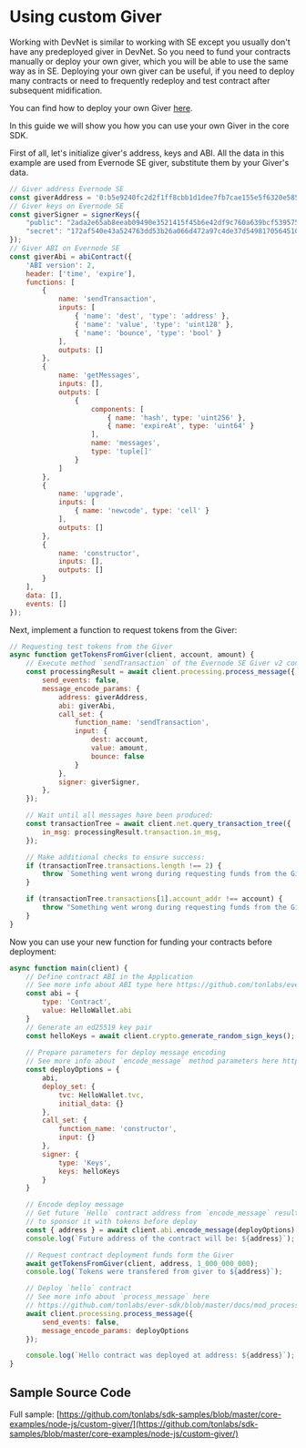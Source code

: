 # Using custom Giver

Working with DevNet is similar to working with SE except you usually don't have any predeployed giver in DevNet. So you need to fund your contracts manually or deploy your own giver, which you will be able to use the same way as in SE. Deploying your own giver can be useful, if you need to deploy many contracts or need to frequently redeploy and test contract after subsequent midification.

You can find how to deploy your own Giver [here](github.com/tonlabs/tondev/blob/main/docs/work_with_devnet.md).

In this guide we will show you how you can use your own Giver in the core SDK. 

First of all, let's initialize giver's address, keys and ABI. All the data in this example are used from Evernode SE giver, substitute them by your Giver's data.

```javascript
// Giver address Evernode SE
const giverAddress = '0:b5e9240fc2d2f1ff8cbb1d1dee7fb7cae155e5f6320e585fcc685698994a19a5';
// Giver keys on Evernode SE
const giverSigner = signerKeys({
    "public": "2ada2e65ab8eeab09490e3521415f45b6e42df9c760a639bcf53957550b25a16",
    "secret": "172af540e43a524763dd53b26a066d472a97c4de37d5498170564510608250c3"
});
// Giver ABI on Evernode SE
const giverAbi = abiContract({
    'ABI version': 2,
    header: ['time', 'expire'],
    functions: [
        {
            name: 'sendTransaction',
            inputs: [
                { 'name': 'dest', 'type': 'address' },
                { 'name': 'value', 'type': 'uint128' },
                { 'name': 'bounce', 'type': 'bool' }
            ],
            outputs: []
        },
        {
            name: 'getMessages',
            inputs: [],
            outputs: [
                {
                    components: [
                        { name: 'hash', type: 'uint256' },
                        { name: 'expireAt', type: 'uint64' }
                    ],
                    name: 'messages',
                    type: 'tuple[]'
                }
            ]
        },
        {
            name: 'upgrade',
            inputs: [
                { name: 'newcode', type: 'cell' }
            ],
            outputs: []
        },
        {
            name: 'constructor',
            inputs: [],
            outputs: []
        }
    ],
    data: [],
    events: []
});
```

Next, implement a function to request tokens from the Giver:

```javascript
// Requesting test tokens from the Giver
async function getTokensFromGiver(client, account, amount) {
    // Execute method `sendTransaction` of the Evernode SE Giver v2 contract:
    const processingResult = await client.processing.process_message({
        send_events: false,
        message_encode_params: {
            address: giverAddress,
            abi: giverAbi,
            call_set: {
                function_name: 'sendTransaction',
                input: {
                    dest: account,
                    value: amount,
                    bounce: false
                }
            },
            signer: giverSigner,
        },
    });

    // Wait until all messages have been produced:
    const transactionTree = await client.net.query_transaction_tree({
        in_msg: processingResult.transaction.in_msg,
    });

    // Make additional checks to ensure success:
    if (transactionTree.transactions.length !== 2) {
        throw `Something went wrong during requesting funds from the Giver: there must be 2 transactions, but actual count is ${transactionTree.transactions.length}`;
    }

    if (transactionTree.transactions[1].account_addr !== account) {
        throw "Something went wrong during requesting funds from the Giver: 2nd transaction's account address must be " + account;
    }
}
```

Now you can use your new function for funding your contracts before deployment:

```javascript
async function main(client) {
    // Define contract ABI in the Application 
    // See more info about ABI type here https://github.com/tonlabs/ever-sdk/blob/master/docs/mod_abi.md#abi
    const abi = {
        type: 'Contract',
        value: HelloWallet.abi
    }
    // Generate an ed25519 key pair
    const helloKeys = await client.crypto.generate_random_sign_keys();
    
    // Prepare parameters for deploy message encoding
    // See more info about `encode_message` method parameters here https://github.com/tonlabs/ever-sdk/blob/master/docs/mod_abi.md#encode_message
    const deployOptions = {
        abi,
        deploy_set: {
            tvc: HelloWallet.tvc,
            initial_data: {}
        },
        call_set: {
            function_name: 'constructor',
            input: {}
        },
        signer: {
            type: 'Keys',
            keys: helloKeys
        }
    }

    // Encode deploy message
    // Get future `Hello` contract address from `encode_message` result
    // to sponsor it with tokens before deploy
    const { address } = await client.abi.encode_message(deployOptions);
    console.log(`Future address of the contract will be: ${address}`);

    // Request contract deployment funds form the Giver
    await getTokensFromGiver(client, address, 1_000_000_000);
    console.log(`Tokens were transfered from giver to ${address}`);

    // Deploy `hello` contract
    // See more info about `process_message` here  
    // https://github.com/tonlabs/ever-sdk/blob/master/docs/mod_processing.md#process_message
    await client.processing.process_message({
        send_events: false,
        message_encode_params: deployOptions
    });

    console.log(`Hello contract was deployed at address: ${address}`);
}
```

## Sample Source Code

Full sample: [https://github.com/tonlabs/sdk-samples/blob/master/core-examples/node-js/custom-giver/](https://github.com/tonlabs/sdk-samples/blob/master/core-examples/node-js/custom-giver/)
